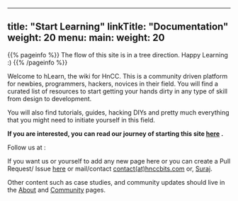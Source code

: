 
---
title: "Start Learning"
linkTitle: "Documentation"
weight: 20
menu:
  main:
    weight: 20
---

{{% pageinfo %}}
The flow of this site is in a tree direction. Happy Learning :)
{{% /pageinfo %}}


Welcome to hLearn, the wiki for HnCC. This is a community driven platform for newbies, programmers, hackers, novices in their field. You will find a curated list of resources to start getting your hands dirty in any type of skill from design to development.

You will also find tutorials, guides, hacking DIYs and pretty much everything that you might need to initiate yourself in this field. 

**If you are interested, you can read our journey of starting this site [here](#) .**

Follow us at : 

If you want us or yourself to add any new page here or you can create a Pull Request/ Issue [here](https://github.com/hnccbits/learn.hnccbits.com) or mail/contact [contact(at)hnccbits.com](mailto:hnccbits@gmail.com) or, [Suraj](https://www.linkedin.com/in/suraj-sloth/).

Other content such as case studies, and community updates should live in the [About](/about/) and [Community](/community/) pages.


